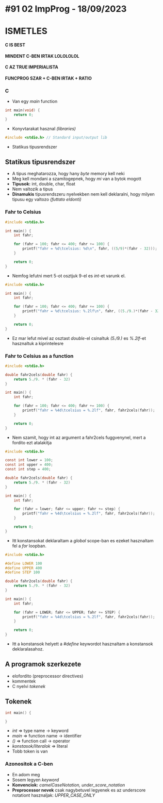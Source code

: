 # #91 02 ImpProg - 18/09/2023

# ISMETLES
#### C IS BEST
#### MINDENT C-BEN IRTAK LOLOLOLOL
#### C AZ TRUE IMPERIALISTA
#### FUNCPROG SZAR + C-BEN IRTAK + RATIO

### C
 - Van egy *main* function
``` C
int main(void) {
    return 0;
}
```
 - Konyvtarakat hasznal *(libraries)*
``` C
#include <stdio.h> // Standard input/output lib
```
 - Statikus tipusrendszer

## Statikus tipusrendszer
 - A tipus meghatarozza, hogy hany *byte* memory kell neki
 - Meg kell mondani a szamitogepnek, hogy *mi* van a bytok mogott
 - **Tipusok:** int, double, char, float
 - Nem valtozik a tipus
 - **Dinamukis** tipusrendszeru nyelvekben nem kell deklaralni, hogy milyen tipusu egy valtozo *(futtato eldonti)*

### Fahr to Celsius
``` C
#include <stdio.h>

int main() {
    int fahr;

    for (fahr = 100; fahr <= 400; fahr += 100) {
        printf("fahr = %d\tcelsius: %d\n", fahr, ((5/9)*(fahr - 32)));
    }

    return 0;
}
```
 - Nemfog lefutni mert 5-ot osztjuk 9-el es *int*-et varunk el.
``` C
#include <stdio.h>

int main() {
    int fahr;

    for (fahr = 100; fahr <= 400; fahr += 100) {
        printf("fahr = %d\tcelsius: %.2lf\n", fahr, ((5./9.)*(fahr - 32)));
    }

    return 0;
}
```
 - Ez mar lefut mivel az osztast *double*-el csinaltuk *(5./9.)* es *%.2lf*-et hasznaltuk a kiprintelesre

### Fahr to Celsius as a function
``` C
#include <stdio.h>

double fahr2cels(double fahr) {
    return 5./9. * (fahr - 32)
}

int main() {
    int fahr;

    for (fahr = 100; fahr <= 400; fahr += 100) {
        printf("fahr = %4d\tcelsius = %.2lf", fahr, fahr2cels(fahr));
    }

    return 0;
}

```
 - Nem szamit, hogy int az argument a fahr2cels fuggvenynel, mert a fordito ezt atalakitja 
``` C
#include <stdio.h>

const int lower = 100;
const int upper = 400;
const int step = 400;

double fahr2cels(double fahr) {
    return 5./9. * (fahr - 32)
}

int main() {
    int fahr;

    for (fahr = lower; fahr <= upper; fahr += step) {
        printf("fahr = %4d\tcelsius = %.2lf", fahr, fahr2cels(fahr));
    }

    return 0;
}

```
- Itt konstansokat deklaraltam a *global* scope-ban es ezeket hasznaltam fel a *for* loopban.
``` C
#include <stdio.h>

#define LOWER 100
#define UPPER 400
#define STEP 100

double fahr2cels(double fahr) {
    return 5./9. * (fahr - 32)
}

int main() {
    int fahr;

    for (fahr = LOWER; fahr <= UPPER; fahr += STEP) {
        printf("fahr = %4d\tcelsius = %.2lf", fahr, fahr2cels(fahr));
    }

    return 0;
}

```
- Itt a konstansok helyett a *#define* keywordot hasznaltam a konstansok deklaralasahoz.

## A programok szerkezete
 - elofordito (preprocessor directives)
 - kommentek
 - C nyelvi *tokenek*

## Tokenek
 ``` C
 int main() {

 }
 ```
 - *int* => type name -> keyword
 - *main* => function name -> identifier
 - *()* => function call -> operator
 - *konstasok/literalok* => literal
 - Tobb token is van

### Azonositok a C-ben
 - En adom meg
 - Sosem legyen *keyword*
 - **Konvenciok:** *camelCaseNotation, under_score_notation*
 - **Preprocessor nevek** csak nagybetuvel legyenek es az underscore notationt hasznaljak: *UPPER_CASE_ONLY* 